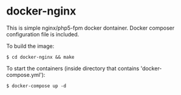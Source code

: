 # docker-nginx

This is simple nginx/php5-fpm docker dontainer. Docker composer configuration file is included.

To build the image:

	$ cd docker-nginx && make

To start the containers (inside directory that contains 'docker-compose.yml'):
	
	$ docker-compose up -d

